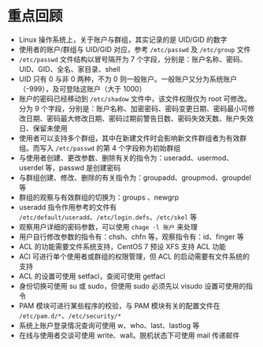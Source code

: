 # 重点回顾

- Linux 操作系统上，关于账户与群组，其实记录的是 UID/GID 的数字
- 使用者的账户/群组与 UID/GID 对应，参考 `/etc/passwd` 及 `/etc/group` 文件
- `/etc/passwd` 文件结构以冒号隔开为 7 个字段，分别是：账户名称、密码、UID、GID、全名、家目录、shell
- UID 只有 0 与非 0 两种，不为 0 则一般账户。一般账户又分为系统账户 （-999），及可登陆这账户（大于 1000）
- 账户的密码已经移动到 `/etc/shadow` 文件中，该文件权限仅为 root 可修改。分为 9 个字段，分别是：账户名称、加密密码、密码变更日期、密码最小可修改日期、密码最大修改日期、密码过期前警告日数、密码失效天数、账户失效日、保留未使用
- 使用者可以支持多个群组，其中在新建文件时会影响新文件群组者为有效群组。而写入 `/etc/passwd` 的第 4 个字段称为初始群组
- 与使用者创建、更改参数、删除有关的指令为：useradd、usermod、userdel 等，passwd 是创建密码
- 与群组创建、修改、删除的有关指令为：groupadd、groupmod、groupdel 等
- 群组的观察与有效群组的切换为：groups 、newgrp
- useradd 指令作用参考的文件有 `/etc/default/useradd`、`/etc/login.defs`、`/etc/skel` 等
- 观察用户详细的密码参数，可以使用 `chage -l 账户` 来处理
- 用户自行修改参数的指令有：chsh、chfn 等，观察指令有：id、finger 等
- ACL 的功能需要文件系统支持，CentOS 7 预设 XFS 支持 ACL 功能
- ACl 可进行单个使用者或群组的权限管理，但 ACL 的启动需要有文件系统的支持
- ACL 的设置可使用 setfacl，查阅可使用 getfacl
- 身份切换可使用 su 或 sudo，但使用 sudo 必须先以 visudo 设置可使用的指令
- PAM 模块可进行某些程序的校验，与 PAM 模块有关的配置文件在 `/etc/pam.d/*`、`/etc/security/*`
- 系统上账户登录情况查询可使用 w、who、last、lastlog 等
- 在线与使用者交谈可使用 write、wall。脱机状态下可使用 mail 传递邮件 